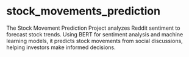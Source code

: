 # stock_movements_prediction
The Stock Movement Prediction Project analyzes Reddit sentiment to forecast stock trends. Using BERT for sentiment analysis and machine learning models, it predicts stock movements from social discussions, helping investors make informed decisions.
